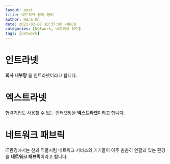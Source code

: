 ```yaml
---
layout: post
title: 네트워크 용어 정리
author: Hara Oh
date: 2022-02-07 10:37:00 +0800
categories: [Network, 네트워크 용어]
tags: [network]
---
```

# 인트라넷
**회사 내부망** 을 인트라넷이라고 합니다.

# 엑스트라넷
협력기업도 사용할 수 있는 인터넷망을 **엑스트라넷**이라고 합니다.

# 네트워크 패브릭
IT환경에서는 천과 직물처럼 네트워크 서비스와 기기들이 아주 촘촘히 연결돼 있는 환경을 **네트워크 패브릭**이라고 합니다.

